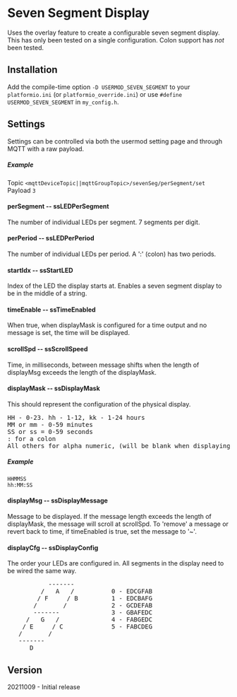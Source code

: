 # Seven Segment Display

Uses the overlay feature to create a configurable seven segment display.  
This has only been tested on a single configuration. Colon support has _not_ been tested. 

## Installation

Add the compile-time option `-D USERMOD_SEVEN_SEGMENT` to your `platformio.ini` (or `platformio_override.ini`) or use `#define USERMOD_SEVEN_SEGMENT` in `my_config.h`.

## Settings
Settings can be controlled via both the usermod setting page and through MQTT with a raw payload.
##### Example
 Topic ```<mqttDeviceTopic||mqttGroupTopic>/sevenSeg/perSegment/set```  
 Payload ```3```
#### perSegment -- ssLEDPerSegment
The number of individual LEDs per segment. 7 segments per digit.  
#### perPeriod -- ssLEDPerPeriod
The number of individual LEDs per period. A ':' (colon) has two periods.
#### startIdx -- ssStartLED
Index of the LED the display starts at. Enables a seven segment display to be in the middle of a string.
#### timeEnable -- ssTimeEnabled
When true, when displayMask is configured for a time output and no message is set, the time will be displayed.
#### scrollSpd -- ssScrollSpeed
Time, in milliseconds, between message shifts when the length of displayMsg exceeds the length of the displayMask.
#### displayMask -- ssDisplayMask
This should represent the configuration of the physical display. 
<pre>
HH - 0-23. hh - 1-12, kk - 1-24 hours  
MM or mm - 0-59 minutes  
SS or ss = 0-59 seconds  
: for a colon  
All others for alpha numeric, (will be blank when displaying time)
</pre>
##### Example
```HHMMSS ```  
```hh:MM:SS ```
#### displayMsg -- ssDisplayMessage
Message to be displayed. If the message length exceeds the length of displayMask, the message will scroll at scrollSpd. To 'remove' a message or revert  back to time, if timeEnabled is true, set the message to '~'.
#### displayCfg -- ssDisplayConfig
The order your LEDs are configured in. All segments in the display need to be wired the same way.
<pre>
           -------
         /   A   /          0 - EDCGFAB
        / F     / B         1 - EDCBAFG
       /       /            2 - GCDEFAB
       -------              3 - GBAFEDC
     /   G   /              4 - FABGEDC
    / E     / C             5 - FABCDEG
   /       /
   -------
      D
</pre>

## Version
20211009 - Initial release

